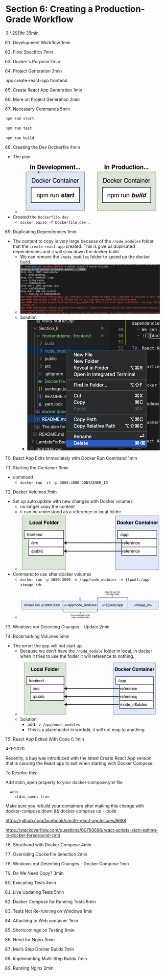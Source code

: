 # Section 6: Creating a Production-Grade Workflow
0 / 29|1hr 35min

61. Development Workflow
1min

62. Flow Specifics
7min

63. Docker's Purpose
2min

64. Project Generation
3min

npx create-react-app frontend

65. Create React App Generation
1min

66. More on Project Generation
2min

67. Necessary Commands
5min

```
npm run start

npm run test

npm run build
```

68. Creating the Dev Dockerfile
4min

- The plan
  - ![](The%20plan%20for%20step%2068.png)
- Created the `Dockerfile.dev`
  - `docker build -f Dockerfile.dev .`



69. Duplicating Dependencies
1min

- The content to copy is very large because of the `/node_modules` folder that the `create-react-app` created. This is give us duplicated dependencies and it will slow down the docker build. 
  - We can remove the `/node_modules` folder to speed up the docker build.
  - ![](docker%20daemon.png)
  - Solution
    - ![](Remove%20the%20node%20modules%20folder.png)

70. React App Exits Immediately with Docker Run Command
1min

71. Starting the Container
3min
- command
    - ` docker run -it -p 3000:3000 CONTAINER_ID `

72. Docker Volumes
7min

- Set up auto update with new changes with Docker volumes
  - no longer copy the content
  - it can be understood as a reference to local folder
  - ![](Docker%20volumes.png)
- Command to use after docker volumes
  - `docker run -p 3000:3000 -v /app/node_modules -v $(pwd):/app <image id>` 
  - ![](Command%20to%20use%20to%20map%20docker%20volumes.png)
  

73.  Windows not Detecting Changes - Update
2min


74. Bookmarking Volumes
5min

- The error: the app will not start up
  - Because we don't have the `/node_module` folder in local, in docker when it tries to use the folder it will reference to nothing. 
  - ![](missing%20node%20module%20in%20diagram.png)
  - Solution
    - add `-v /app/node_modules`
    - This is a placeholder in workdir, it will not map to anything



75. React App Exited With Code 0
1min

4-1-2020

Recently, a bug was introduced with the latest Create React App version that is causing the React app to exit when starting with Docker Compose.

To Resolve this:

Add stdin_open property to your docker-compose.yml file

```
  web:
    stdin_open: true
```

Make sure you rebuild your containers after making this change with  docker-compose down && docker-compose up --build

https://github.com/facebook/create-react-app/issues/8688

https://stackoverflow.com/questions/60790696/react-scripts-start-exiting-in-docker-foreground-cmd

76.  Shorthand with Docker Compose
4min


77. Overriding Dockerfile Selection
2min

78. Windows not Detecting Changes - Docker Compose
1min

79. Do We Need Copy?
3min

80. Executing Tests
4min

81. Live Updating Tests
5min

82. Docker Compose for Running Tests
6min

83. Tests Not Re-running on Windows
1min

84. Attaching to Web container
1min

85. Shortcomings on Testing
9min

86. Need for Nginx
3min

87. Multi-Step Docker Builds
7min

88. Implementing Multi-Step Builds
7min

89. Running Nginx
2min
